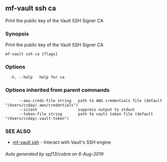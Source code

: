 ## mf-vault ssh ca

Print the public key of the Vault SSH Signer CA

### Synopsis

Print the public key of the Vault SSH Signer CA

```
mf-vault ssh ca [flags]
```

### Options

```
  -h, --help   help for ca
```

### Options inherited from parent commands

```
      --aws-creds-file string   path to AWS credentials file (default "/Users/ccday/.aws/credentials")
      --silent                  suppress output to stdout
      --token-file string       path to vault token file (default "/Users/ccday/.vault-token")
```

### SEE ALSO

* [mf-vault ssh](mf-vault_ssh.md)	 - Interact with Vault's SSH engine

###### Auto generated by spf13/cobra on 6-Aug-2019
